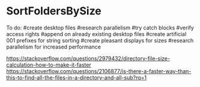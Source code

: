 # SortFoldersBySize
 
To do:
#create desktop files
#research parallelism
#try catch blocks
#verify access rights
#append on already existing desktop files
#create artificial 001 prefixes for string sorting
#create pleasant displays for sizes
#research parallelism for increased performance

https://stackoverflow.com/questions/2979432/directory-file-size-calculation-how-to-make-it-faster
https://stackoverflow.com/questions/2106877/is-there-a-faster-way-than-this-to-find-all-the-files-in-a-directory-and-all-sub?rq=1
